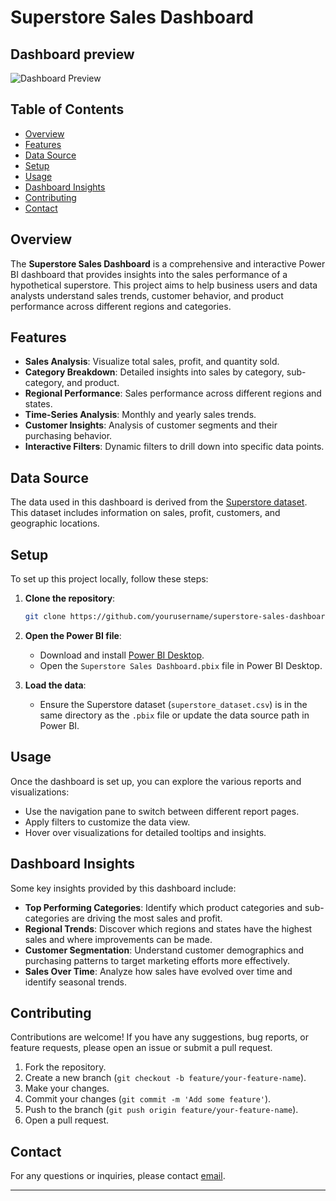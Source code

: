 # Superstore Sales Dashboard
## Dashboard preview
![Dashboard Preview](https://github.com/Tripti-Pratap/BI/assets/160708707/eb7381fc-a8b8-42e8-a3a4-780e69534672)


## Table of Contents
- [Overview](#overview)
- [Features](#features)
- [Data Source](#data-source)
- [Setup](#setup)
- [Usage](#usage)
- [Dashboard Insights](#dashboard-insights)
- [Contributing](#contributing)
- [Contact](#contact)

## Overview
The **Superstore Sales Dashboard** is a comprehensive and interactive Power BI dashboard that provides insights into the sales performance of a hypothetical superstore. This project aims to help business users and data analysts understand sales trends, customer behavior, and product performance across different regions and categories.

## Features
- **Sales Analysis**: Visualize total sales, profit, and quantity sold.
- **Category Breakdown**: Detailed insights into sales by category, sub-category, and product.
- **Regional Performance**: Sales performance across different regions and states.
- **Time-Series Analysis**: Monthly and yearly sales trends.
- **Customer Insights**: Analysis of customer segments and their purchasing behavior.
- **Interactive Filters**: Dynamic filters to drill down into specific data points.

## Data Source
The data used in this dashboard is derived from the [Superstore dataset](https://drive.google.com/drive/folders/1HDkNHNslI3rgCv9LZzGtxag8JvYzss-b). This dataset includes information on sales, profit, customers, and geographic locations.

## Setup
To set up this project locally, follow these steps:

1. **Clone the repository**:
    ```bash
    git clone https://github.com/yourusername/superstore-sales-dashboard.git
    ```

2. **Open the Power BI file**:
    - Download and install [Power BI Desktop](https://powerbi.microsoft.com/desktop/).
    - Open the `Superstore Sales Dashboard.pbix` file in Power BI Desktop.

3. **Load the data**:
    - Ensure the Superstore dataset (`superstore_dataset.csv`) is in the same directory as the `.pbix` file or update the data source path in Power BI.

## Usage
Once the dashboard is set up, you can explore the various reports and visualizations:

- Use the navigation pane to switch between different report pages.
- Apply filters to customize the data view.
- Hover over visualizations for detailed tooltips and insights.

## Dashboard Insights
Some key insights provided by this dashboard include:

- **Top Performing Categories**: Identify which product categories and sub-categories are driving the most sales and profit.
- **Regional Trends**: Discover which regions and states have the highest sales and where improvements can be made.
- **Customer Segmentation**: Understand customer demographics and purchasing patterns to target marketing efforts more effectively.
- **Sales Over Time**: Analyze how sales have evolved over time and identify seasonal trends.

## Contributing
Contributions are welcome! If you have any suggestions, bug reports, or feature requests, please open an issue or submit a pull request.

1. Fork the repository.
2. Create a new branch (`git checkout -b feature/your-feature-name`).
3. Make your changes.
4. Commit your changes (`git commit -m 'Add some feature'`).
5. Push to the branch (`git push origin feature/your-feature-name`).
6. Open a pull request.


## Contact
For any questions or inquiries, please contact [email](prataptripti@gmail.com).

---



